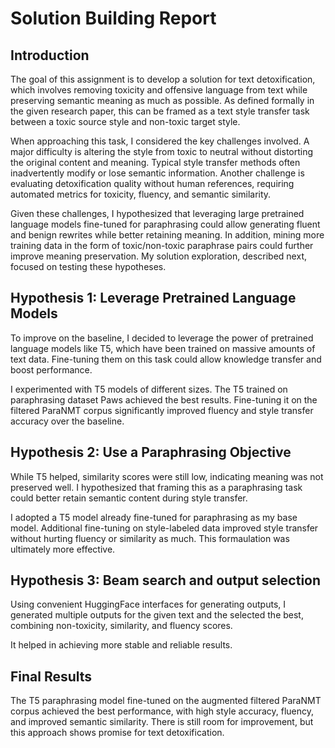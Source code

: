 # Solution Building Report

## Introduction

The goal of this assignment is to develop a solution for text detoxification, which involves removing toxicity and
offensive language from text while preserving semantic meaning as much as possible. As defined formally in the given
research paper, this can be framed as a text style transfer task between a toxic source style and non-toxic target
style.

When approaching this task, I considered the key challenges involved. A major difficulty is altering the style from
toxic to neutral without distorting the original content and meaning. Typical style transfer methods often inadvertently
modify or lose semantic information. Another challenge is evaluating detoxification quality without human references,
requiring automated metrics for toxicity, fluency, and semantic similarity.

Given these challenges, I hypothesized that leveraging large pretrained language models fine-tuned for paraphrasing
could allow generating fluent and benign rewrites while better retaining meaning. In addition, mining more training data
in the form of toxic/non-toxic paraphrase pairs could further improve meaning preservation. My solution exploration,
described next, focused on testing these hypotheses.

## Hypothesis 1: Leverage Pretrained Language Models

To improve on the baseline, I decided to leverage the power of pretrained language models like T5, which have been
trained on massive amounts of text data. Fine-tuning them on this task could allow knowledge transfer and boost
performance.

I experimented with T5 models of different sizes. The T5 trained on paraphrasing dataset Paws 
achieved the best
results. Fine-tuning it on the filtered ParaNMT corpus significantly improved fluency and style transfer accuracy over
the baseline.

## Hypothesis 2: Use a Paraphrasing Objective

While T5 helped, similarity scores were still low, indicating meaning was not preserved well. I hypothesized that
framing this as a paraphrasing task could better retain semantic content during style transfer.

I adopted a T5 model already fine-tuned for paraphrasing as my base model. Additional fine-tuning on style-labeled data
improved style transfer without hurting fluency or similarity as much. This formaulation was ultimately more effective.

## Hypothesis 3: Beam search and output selection

Using convenient HuggingFace interfaces for generating outputs, I generated multiple
outputs for the given text and the selected the best, combining non-toxicity, similarity, and fluency scores.

It helped in achieving more stable and reliable results.

## Final Results

The T5 paraphrasing model fine-tuned on the augmented filtered ParaNMT corpus achieved the best performance, with high
style accuracy, fluency, and improved semantic similarity. There is still room for improvement, but this approach shows
promise for text detoxification.